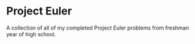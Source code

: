 # Project Euler
 A collection of all of my completed Project Euler problems from freshman year of high school.
